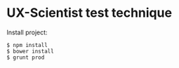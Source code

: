 UX-Scientist test technique
================


Install project:
```
$ npm install
$ bower install
$ grunt prod
```